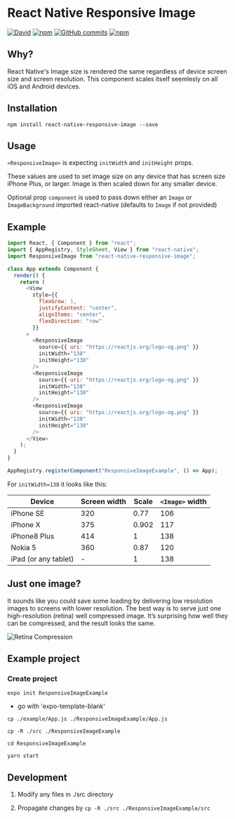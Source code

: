 # React Native Responsive Image

[![David](https://david-dm.org/dharmoslap/react-native-responsive-image.svg)](https://david-dm.org/dharmoslap/react-native-responsive-image)
[![npm](https://img.shields.io/npm/v/react-native-responsive-image.svg)](https://www.npmjs.com/package/react-native-responsive-image)
[![GitHub commits](https://img.shields.io/github/commits-since/dharmoslap/react-native-responsive-image/2.1.0.svg?maxAge=2592000)]()
[![npm](https://img.shields.io/npm/dt/react-native-responsive-image.svg?maxAge=2592000)](https://www.npmjs.com/package/react-native-responsive-image)

## Why?

React Native's Image size is rendered the same regardless of device screen size and screen resolution.
This component scales itself seemlesly on all iOS and Android devices.

## Installation

`npm install react-native-responsive-image --save`

## Usage

`<ResponsiveImage>` is expecting `initWidth` and `initHeight` props.

These values are used to set image size on any device that has screen size iPhone Plus, or larger.
Image is then scaled down for any smaller device.

Optional prop `component` is used to pass down either an `Image` or `ImageBackground` imported react-native (defaults to `Image` if not provided)

## Example

```javascript
import React, { Component } from "react";
import { AppRegistry, StyleSheet, View } from "react-native";
import ResponsiveImage from "react-native-responsive-image";

class App extends Component {
  render() {
    return (
      <View
        style={{
          flexGrow: 1,
          justifyContent: "center",
          alignItems: "center",
          flexDirection: "row"
        }}
      >
        <ResponsiveImage
          source={{ uri: "https://reactjs.org/logo-og.png" }}
          initWidth="138"
          initHeight="138"
        />
        <ResponsiveImage
          source={{ uri: "https://reactjs.org/logo-og.png" }}
          initWidth="138"
          initHeight="138"
        />
        <ResponsiveImage
          source={{ uri: "https://reactjs.org/logo-og.png" }}
          initWidth="138"
          initHeight="138"
        />
      </View>
    );
  }
}

AppRegistry.registerComponent("ResponsiveImageExample", () => App);
```

For `initWidth=138` it looks like this:

| Device               | Screen width | Scale | `<Image>` width |
| -------------------- | ------------ | ----- | --------------- |
| iPhone SE            | 320          | 0.77  | 106             |
| iPhone X             | 375          | 0.902 | 117             |
| iPhone8 Plus         | 414          | 1     | 138             |
| Nokia 5              | 360          | 0.87  | 120             |
| iPad (or any tablet) | -            | 1     | 138             |

## Just one image?

It sounds like you could save some loading by delivering low resolution images to screens with lower resolution. The best way is to serve just one high-resolution (retina) well compressed image. It’s surprising how well they can be compressed, and the result looks the same.

![Retina Compression](https://raw.githubusercontent.com/Dharmoslap/react-native-responsive-image/master/retina.png)

## Example project

### Create project

`expo init ResponsiveImageExample`

- go with 'expo-template-blank'

`cp ./example/App.js ./ResponsiveImageExample/App.js`

`cp -R ./src ./ResponsiveImageExample`

`cd ResponsiveImageExample`

`yarn start`

## Development

1. Modify any files in ./src directory

2. Propagate changes by `cp -R ./src ./ResponsiveImageExample/src`
